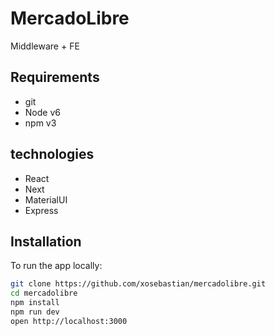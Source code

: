 # MercadoLibre
Middleware + FE

## Requirements
- git
- Node v6
- npm v3

## technologies
- React
- Next
- MaterialUI
- Express

## Installation
To run the app locally:
```bash
git clone https://github.com/xosebastian/mercadolibre.git
cd mercadolibre
npm install
npm run dev
open http://localhost:3000
```
